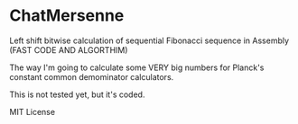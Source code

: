 # ChatMersenne
Left shift bitwise calculation of sequential Fibonacci sequence in Assembly (FAST CODE AND ALGORTHIM)

The way I'm going to calculate some VERY big numbers for Planck's constant common demominator calculators.

This is not tested yet, but it's coded.

MIT License
